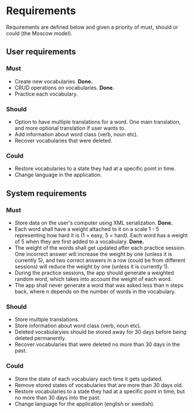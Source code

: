 # Requirements
Requirements are defined below and given a priority of must, should or could (the Moscow model).

## User requirements

### Must
* Create new vocabularies. **Done.**
* CRUD operations on vocabularies. **Done.**
* Practice each vocabulary.

### Should
* Option to have multiple translations for a word. One main translation, and more optional translation if user wants to.
* Add information about word class (verb, noun etc).
* Recover vocabularies that were deleted.

### Could
* Restore vocabularies to a state they had at a specific point in time.
* Change language in the application.

## System requirements

### Must
* Store data on the user's computer using XML serialization. **Done.**
* Each word shall have a weight attached to it on a scale 1 - 5 representing how hard it is (1 = easy, 5 = hard). Each word has a weight of 5 when they are first added to a vocabulary. **Done.**
* The weight of the words shall get updated after each practice session. One incorrect answer will increase the weight by one (unless it is currently 5), and two correct answers in a row (could be from different sessions) will reduce the weight by one (unless it is currently 1).
* During the practice sessions, the app should generate a weighted random word, which takes into account the weight of each word.
* The app shall never generate a word that was asked less than n steps back, where n depends on the number of words in the vocabulary.

### Should
* Store multiple translations.
* Store information about word class (verb, noun etc).
* Deleted vocabularyies should be stored away for 30 days before being deleted permanently.
* Recover vocabularies that were deleted no more than 30 days in the past.

### Could
* Store the state of each vocabulary each time it gets updated.
* Remove stored states of vocabularies that are more than 30 days old. 
* Restore vocabularies to a state they had at a specific point in time, but no more than 30 days into the past.
* Change language for the application (english or swedish).